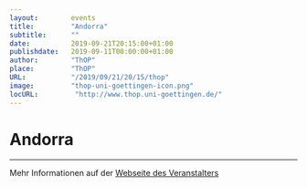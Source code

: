 ```yaml
---
layout:        events
title:         "Andorra"
subtitle:      ""
date:          2019-09-21T20:15:00+01:00
publishdate:   2019-09-11T00:00:00+01:00
author:        "ThOP"
place:         "ThOP"
URL:           "/2019/09/21/20/15/thop"
image:         "thop-uni-goettingen-icon.png"
locURL:         "http://www.thop.uni-goettingen.de/"
---
```


Andorra
===========


-----------



Mehr Informationen auf der [Webseite des Veranstalters](http://www.thop.uni-goettingen.de/)
